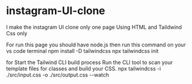 # instagram-UI-clone

I make the instagram UI clone only one page
Using HTML and Taildwind Css only

For run this page you should have node.js
then run this command on your vs code terminal
npm install -D tailwindcss
npx tailwindcss init

for Start the Tailwind CLI build process
Run the CLI tool to scan your template files for classes and build your CSS.
npx tailwindcss -i ./src/input.css -o ./src/output.css --watch

